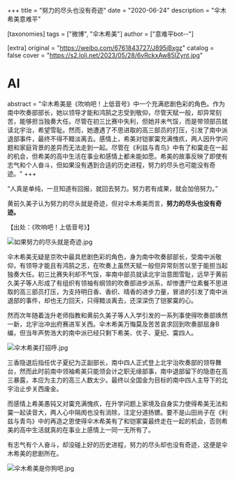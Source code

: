 +++
title = "努力的尽头也没有奇迹"
date = "2020-06-24"
description = "伞木希美意难平"

[taxonomies]
tags = ["微博", "伞木希美"]
author = ["意难平bot--"]

[extra]
original = "https://weibo.com/6761843727/J895jBxgz"
catalog = false
cover = "https://s2.loli.net/2023/05/28/6vRckxAw85IZynt.jpg"
# AI 
abstract = "伞木希美是《吹响吧！上低音号》中一个充满悲剧色彩的角色。作为南中吹奏部部长，她以领导才能和鸿鹄之志受到敬仰，尽管天赋一般，却异常刻苦，能够担当独奏大任。尽管在初三比赛中失利，但她并未气馁，而是带领部员就读北宇治，希望雪耻。然而，她遭遇了不思进取的高三部员的打压，引发了南中派退部事件，最终不得不黯淡离去。感情上，希美对铠冢霙充满愧疚，两人因升学问题和家庭背景的差异而无法走到一起。尽管在《利兹与青鸟》中有了和霙走在一起的机会，但希美的高中生活在事业和感情上都未能如愿。希美的故事反映了即使有志气和个人奋斗，但如果没有遇到合适的历史进程，努力的尽头也可能没有奇迹。"
+++

“人真是单纯，一旦知道有回报，就回去努力。努力若有成果，就会加倍努力。”

黄前久美子认为努力的尽头就是奇迹，但对伞木希美而言，**努力的尽头也没有奇迹。**

【出处：《吹响吧！上低音号》】

![如果努力的尽头就是奇迹.jpg](https://s2.loli.net/2023/05/28/6vRckxAw85IZynt.jpg)

伞木希美无疑是京吹中最具悲剧色彩的角色，身为南中吹奏部部长，受南中派敬仰，有领导才能且有鸿鹄之志，在吹奏上虽然天赋一般但异常刻苦以至于能担当起独奏大任。初三比赛失利却不气馁，率南中部员就读北宇治意图雪耻，远早于黄前久美子等人形成了有组织有领袖有纲领的吹奏部进步派系，却惨遭尸位素餐不思进取的高三部员打压，为支持明日香、香织、晴香的进步力量，冒进的引发了南中派退部的事件，却也无力回天，只得黯淡离去，还深深伤了铠冢霙的心。

然而次年随着泷升老师指教和黄前久美子等人入学引发的一系列事使得吹奏部焕然一新，北宇治冲出府赛进军关西。伞木希美万悔莫及苦苦哀求回到吹奏部屈身B编，但当年声势浩大的南中派已经只剩下希美、优子、夏纪、霙四人。

![伞木希美打招呼.jpg](https://s2.loli.net/2023/05/28/QYLvXoM8p3hCTNU.jpg)

三香隐退后指任优子夏纪为正副部长，南中四人正式登上北宇治吹奏部的领导舞台，然而此时前南中领袖希美只能领会计之职无缘部事，南中退部留下的隐患在高三暴露，本应为主力的高三人数太少。最终以全国金为目标的南中四人主导下的北宇治止步关西废金。

而感情上希美愚钝又对霙充满愧疚，在升学问题上家境及自身实力使得希美无法和霙一起读音大，两人心中隔阂也没有消除，注定分道扬镳。要不是山田尚子在《利兹与青鸟》中的再造之恩使得伞木希美有了和铠冢霙最终走在一起的机会，否则希美的高中生活就真的在事业上感情上一同一无所有了。

有志气有个人奋斗，却没碰上好的历史进程，努力的尽头却也没有奇迹，这便是伞木希美的悲剧所在。

![伞木希美是你狗吧.jpg](https://s2.loli.net/2023/05/28/Eq8jYRDgFliV49z.jpg)
